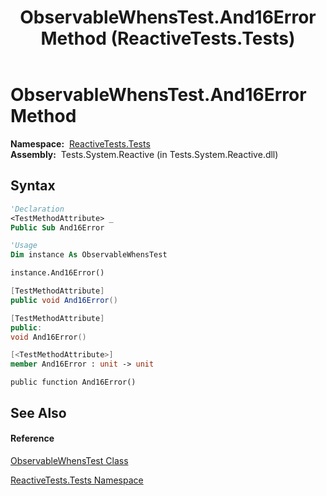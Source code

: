 ﻿---
title: ObservableWhensTest.And16Error Method  (ReactiveTests.Tests)
TOCTitle: And16Error Method
ms:assetid: M:ReactiveTests.Tests.ObservableWhensTest.And16Error
ms:mtpsurl: https://msdn.microsoft.com/en-us/library/reactivetests.tests.observablewhenstest.and16error(v=VS.103)
ms:contentKeyID: 36620630
ms.date: 06/28/2011
mtps_version: v=VS.103
f1_keywords:
- ReactiveTests.Tests.ObservableWhensTest.And16Error
dev_langs:
- CSharp
- JScript
- VB
- FSharp
- c++
---

# ObservableWhensTest.And16Error Method

**Namespace:**  [ReactiveTests.Tests](hh289046\(v=vs.103\).md)  
**Assembly:**  Tests.System.Reactive (in Tests.System.Reactive.dll)

## Syntax

``` vb
'Declaration
<TestMethodAttribute> _
Public Sub And16Error
```

``` vb
'Usage
Dim instance As ObservableWhensTest

instance.And16Error()
```

``` csharp
[TestMethodAttribute]
public void And16Error()
```

``` c++
[TestMethodAttribute]
public:
void And16Error()
```

``` fsharp
[<TestMethodAttribute>]
member And16Error : unit -> unit 
```

``` jscript
public function And16Error()
```

## See Also

#### Reference

[ObservableWhensTest Class](hh303102\(v=vs.103\).md)

[ReactiveTests.Tests Namespace](hh289046\(v=vs.103\).md)

